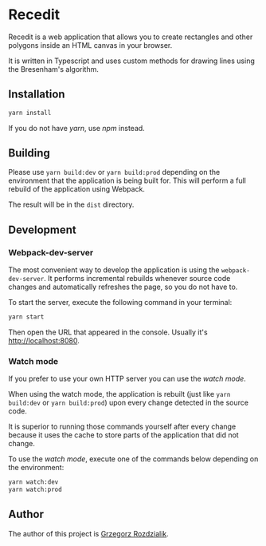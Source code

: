 # Recedit

Recedit is a web application that allows you to create rectangles and other polygons inside
an HTML canvas in your browser.

It is written in Typescript and uses custom methods for drawing lines using the Bresenham's algorithm.

## Installation

``` bash
yarn install
```

If you do not have _yarn_, use _npm_ instead.

## Building

Please use `yarn build:dev` or `yarn build:prod` depending on the environment that the application
is being built for. This will perform a full rebuild of the application
using Webpack.

The result will be in the `dist` directory.

## Development

### Webpack-dev-server

The most convenient way to develop the application is using the `webpack-dev-server`. It performs incremental rebuilds whenever source code changes and automatically refreshes the page, so you do not have to.

To start the server, execute the following command in your terminal:

``` bash
yarn start
```

Then open the URL that appeared in the console. Usually it's [http://localhost:8080](http://localhost:8080).

### Watch mode

If you prefer to use your own HTTP server you can use the _watch mode_.

When using the watch mode, the application is rebuilt (just like `yarn build:dev` or `yarn build:prod`) upon every change detected in the source code.

It is superior to running those commands yourself after every change because it uses the cache to store parts of the application that did not change.

To use the _watch mode_, execute one of the commands below depending on the environment:

``` bash
yarn watch:dev
yarn watch:prod
```

## Author

The author of this project is [Grzegorz Rozdzialik](voreny.gelio@gmail.com).
